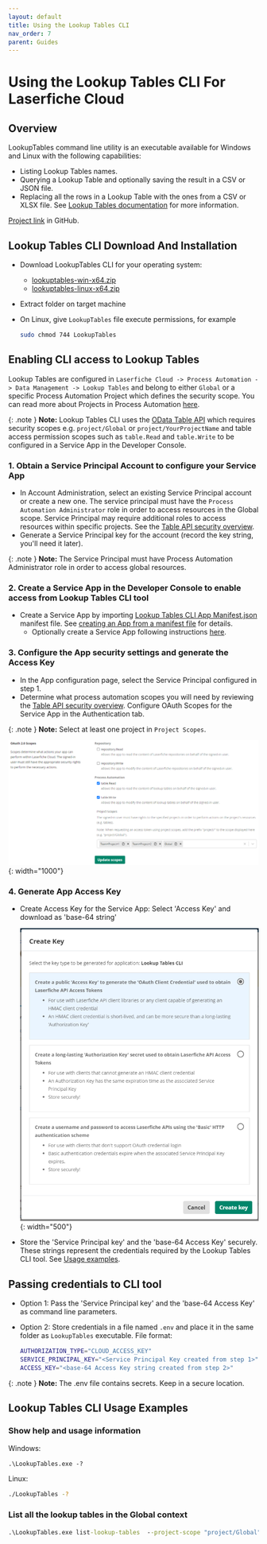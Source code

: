 ```yaml
---
layout: default
title: Using the Lookup Tables CLI
nav_order: 7
parent: Guides
---
```


<!--© 2024 Laserfiche.
See LICENSE-DOCUMENTATION and LICENSE-CODE in the project root for license information.-->

# Using the Lookup Tables CLI For Laserfiche Cloud

## Overview

LookupTables command line utility is an executable available for Windows and Linux with the following capabilities:

- Listing Lookup Tables names.
- Querying a Lookup Table and optionally saving the result in a CSV or JSON file.
- Replacing all the rows in a Lookup Table with the ones from a CSV or XLSX file. See [Lookup Tables documentation](https://doc.laserfiche.com/laserfiche.documentation/en-us/Default.htm#../Subsystems/ProcessAutomation/Content/Resources/Entities/lookup-tables.htm) for more information.

[Project link](https://github.com/Laserfiche/lf-lookup-tables-cli) in GitHub.

## Lookup Tables CLI Download And Installation

- Download LookupTables CLI for your operating system:
  - [lookuptables-win-x64.zip](./assets//lookuptables-win-x64.zip)
  - [lookuptables-linux-x64.zip](./assets//lookuptables-linux-x64.zip)

- Extract folder on target machine
- On Linux, give `LookupTables` file execute permissions, for example

   ```sh
   sudo chmod 744 LookupTables   
   ```

## Enabling CLI access to Lookup Tables

Lookup Tables are configured in `Laserfiche Cloud -> Process Automation -> Data Management -> Lookup Tables` and belong to either `Global` or a specific Process Automation Project which defines the security scope. You can read more about Projects in Process Automation [here](https://doc.laserfiche.com/laserfiche.documentation/en-us/Default.htm#../Subsystems/ProcessAutomation/Content/Resources/Teams/projects.htm?TocPath=Process%2520Automation%257CTeams%257CProjects%257C_____0).

{: .note }
**Note:** Lookup Tables CLI uses the [OData Table API](./../../api/odata-api-reference/) which requires security scopes e.g. `project/Global` or `project/YourProjectName` and table access permission scopes such as `table.Read` and `table.Write` to be configured in a Service App in the Developer Console.

### 1. Obtain a Service Principal Account to configure your Service App

- In Account Administration, select an existing Service Principal account or create a new one. The service principal must have the `Process Automation Administrator` role in order to access resources in the Global scope. Service Principal may require additional roles to access resources within specific projects. See the [Table API security overview](./../../api/odata-api-reference/#security).
- Generate a Service Principal key for the account (record the key string, you'll need it later).

{: .note }
**Note:** The Service Principal must have Process Automation Administrator role in order to access global resources.

### 2. Create a Service App in the Developer Console to enable access from Lookup Tables CLI tool

- Create a Service App by importing [Lookup Tables CLI App Manifest.json](./assets/Lookup%20Tables%20CLI%20App%20Manifest.json) manifest file. See [creating an App from a manifest file](../../api/authentication/guide_importing-exporting-manifest/#create-an-application-from-a-manifest) for details.
  - Optionally create a Service App following instructions [here](./../../api/authentication/guide_oauth-service/).

### 3. Configure the App security settings and generate the Access Key

- In the App configuration page, select the Service Principal configured in step 1.
- Determine what process automation scopes you will need by reviewing the [Table API security overview](./../../api/odata-api-reference/#security). Configure OAuth Scopes for the Service App in the Authentication tab.

{: .note }
**Note:** Select at least one project in `Project Scopes`.

   ![Set scopes in developer console](./assets/images/DevConsoleScopes.png){: width="1000"}

### 4. Generate App Access Key

- Create Access Key for the Service App: Select 'Access Key' and download as 'base-64 string'

   ![Create key in developer console](./assets/images/DevConsoleCreateKey.png){: width="500"}

- Store the 'Service Principal key' and the 'base-64 Access Key' securely. These strings represent the credentials required by the Lookup Tables CLI tool. See [Usage examples](#lookup-tables-cli-usage-examples).

## Passing credentials to CLI tool

- Option 1: Pass the 'Service Principal key' and the 'base-64 Access Key' as command line parameters.
- Option 2: Store credentials in a file named `.env` and place it in the same folder as `LookupTables` executable. File format:

   ```sh
   AUTHORIZATION_TYPE="CLOUD_ACCESS_KEY"
   SERVICE_PRINCIPAL_KEY="<Service Principal Key created from step 1>"
   ACCESS_KEY="<base-64 Access Key string created from step 2>"
   ```

{: .note }
**Note:** The .env file contains secrets. Keep in a secure location.

## Lookup Tables CLI Usage Examples

### Show help and usage information

Windows:

```bat
.\LookupTables.exe -?
```

Linux:

```sh
./LookupTables -?
```

### List all the lookup tables in the Global context

```bat
.\LookupTables.exe list-lookup-tables  --project-scope "project/Global"  --service-principal-key "<ENTER Service Principal Key>" --access-key-base64string "<ENTER base-64 Access Key string>"
```
